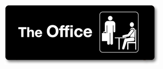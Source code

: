 <p style="text-align: center">
  <img src="https://raw.githubusercontent.com/AtaGowani/the-office/master/.github/logo.png?token=ASkszyepTe1KgzsvRMbRHHMJF48kacSbks5cv6kIwA%3D%3D">
</p>